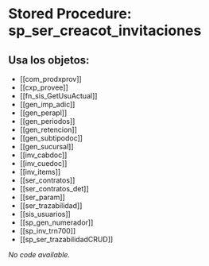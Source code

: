 # Stored Procedure: sp_ser_creacot_invitaciones

## Usa los objetos:
- [[com_prodxprov]]
- [[cxp_provee]]
- [[fn_sis_GetUsuActual]]
- [[gen_imp_adic]]
- [[gen_perapl]]
- [[gen_periodos]]
- [[gen_retencion]]
- [[gen_subtipodoc]]
- [[gen_sucursal]]
- [[inv_cabdoc]]
- [[inv_cuedoc]]
- [[inv_items]]
- [[ser_contratos]]
- [[ser_contratos_det]]
- [[ser_param]]
- [[ser_trazabilidad]]
- [[sis_usuarios]]
- [[sp_gen_numerador]]
- [[sp_inv_trn700]]
- [[sp_ser_trazabilidadCRUD]]

*No code available.*
